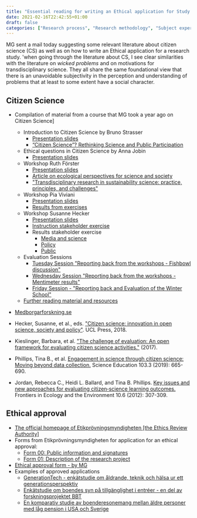 ```yaml
---
title: "Essential reading for writing an Ethical application for Study III"
date: 2021-02-16T22:42:55+01:00
draft: false
categories: ["Research process", "Research methodology", "Subject expertise", "Ethical issues"]
---
```


MG sent a mail today suggesting some relevant literature about citizen science (CS) as well as on how to write an Ethical application for a research study. 'when going through the literature about CS, I see clear similarities with the literature on *wicked problems* and on motivations for transdisciplinary science. They all share the same foundational view that there is an unavoidable subjectivity in the perception and understanding of problems that at least to some extent have a social character. 

## Citizen Science
- Compilation of material from a course that MG took a year ago on Citizen Science]
    + Introduction to Citizen Science by Bruno Strasser
        - [Presentation slides](https://www.cswinterschool.uzh.ch/dam/jcr:3ff9db6f-3857-4733-910f-a40868dcedca/Strasser_Winter_School_2020_s.pdf)
        - [“Citizen Science”? Rethinking Science and Public Participation](/pdfs/strasser2019.pdf)
    + Ethical questions in Citizen Science by Anna Jobin
        - [Presentation slides](https://www.cswinterschool.uzh.ch/dam/jcr:14efe840-ff9c-4d11-a1e0-ca69128d252a/CSWinterSchool-JobinA-Slides.pdf)
    + Workshop Ruth Förster
        - [Presentation slides](https://www.cswinterschool.uzh.ch/dam/jcr:54275d96-0aa3-4215-8c57-6ee5c83a7262/Slides%20CS%20und%20TL_Foerster_2020_14_1%20.pdf)
        - [Article on ecological perspectives for science and society](https://www.cswinterschool.uzh.ch/dam/jcr:15ee2fea-a36a-4e3f-b8ed-63dba9f87300/GAIA_2019_3_324_326_saguf.pdf)
        - ["Transdisciplinary research in sustainability science: practice, principles, and challenges"](/pdfs/lang2012.pdf)
    + Workshop Pia Viviani
        - [Presentation slides](https://www.cswinterschool.uzh.ch/dam/jcr:2097c2b3-2aa4-4e8b-9edd-c0566af4336a/200114_UZH_CSWinterSchool_Viviani.pdf)
        - [Results from exercises](https://www.cswinterschool.uzh.ch/dam/jcr:1381a2b0-a3e2-4857-b9c9-3146d5384152/200114_UZH_CSWinterSchool_Protokoll%20Viviani.pdf)
    + Workshop Susanne Hecker
        - [Presentation slides](https://www.cswinterschool.uzh.ch/dam/jcr:5801e2a4-1ec1-47cf-bd9d-fd953e924c33/Workshop%20CS%20Comm_Winter%20School%202020-Hecker.pdf)
        - [Instruction stakeholder exercise](https://www.cswinterschool.uzh.ch/dam/jcr:42b05523-b7f9-4400-8c9e-36c624b22d66/Stakeholder-Gruppenarbeit.pdf)
        - Results stakeholder exercise
            + [Media and science](https://www.cswinterschool.uzh.ch/dam/jcr:52156636-2707-4930-838a-64b3fb20a5b7/20200115_173102.jpg)
            + [Policy](https://www.cswinterschool.uzh.ch/dam/jcr:a41e0cd7-5c66-4a21-ab26-7a704a950c6b/20200115_173110.jpg)
            + [Public](https://www.cswinterschool.uzh.ch/dam/jcr:d0456ad3-1220-487d-b4a5-df5e0c501544/20200115_173127.jpg)
    + Evaluation Sessions
        - [Tuesday Session "Reporting back from the workshops - Fishbowl discussion"](https://www.cswinterschool.uzh.ch/dam/jcr:274bec57-765f-41e4-84d2-5b90679887ab/Tuesday%20Session_Reporting%20Back%20from%20Workshops_Fishbowl.pdf)
        - [Wednesday Session "Reporting back from the workshops - Mentimeter results"](https://www.cswinterschool.uzh.ch/dam/jcr:c72a3788-bd49-4eef-80dd-d328c04766db/Wednesday%20Session_Reporting%20Back%20from%20Workshops_Mentimeter%20Results.pdf)
        - [Friday Session - "Reporting back and Evaluation of the Winter School"](https://www.cswinterschool.uzh.ch/dam/jcr:a517e641-62f4-4ef1-81c0-768991857379/Friday%20Session_Reporting%20back%20and%20Evaluation.pdf)
    + [Further reading material and resources](https://archive.fo/r0H5p)<!-- https://www.cswinterschool.uzh.ch/en/csschool/Reading-material.html) -->
      
- [Medborgarforskning.se](https://archive.fo/99GbH) 
- Hecker, Susanne, et al., eds. ["Citizen science: innovation in open science, society and policy"](/pdfs/hecker2018.pdf). UCL Press, 2018.
- Kieslinger, Barbara, et al. ["The challenge of evaluation: An open framework for evaluating citizen science activities."](/pdfs/kieslinger2017.pdf) (2017).
- Phillips, Tina B., et al. [Engagement in science through citizen science: Moving beyond data collection.](/pdfs/phillips2019.pdf) Science Education 103.3 (2019): 665-690.
- Jordan, Rebecca C., Heidi L. Ballard, and Tina B. Phillips. [Key issues and new approaches for evaluating citizen‐science learning outcomes.](/pdfs/jordan2012.pdf) Frontiers in Ecology and the Environment 10.6 (2012): 307-309.


## Ethical approval
- [The official homepage of Etikprövningsmyndigheten [the Ethics Review Authority]](https://archive.fo/W0RZq)
- Forms from Etikprövningsmyndigheten for application for an ethical approval:
    + [Form 00: Public information and signatures](https://docs.google.com/document/d/1pWNFZsRyFbtK4zD3nIcnRd2j1APo_HpvdR8rq7b1ytk/edit)
    + [Form 01: Description of the research project](https://docs.google.com/document/d/1bJ1BzZsn7nnje_qoxxrQ315yDgcV8kCy2xAmjGbdXbM/edit)
- [Ethical approval form - by MG](/pdfs/210216-ethical-approval-form.pdf)
- Examples of approved applications
    + [GenerationTech - enkätstudie om åldrande, teknik och hälsa ur ett generationsperspektiv](https://lu.app.box.com/file/543618969229)
    + [Enkätstudie om boendes syn på tillgänglighet i entréer - en del av forskningsprojektet BBT](https://lu.app.box.com/file/543618913769)
    + [En komparativ studie av boenderesonemang mellan äldre personer med låg pension i USA och Sverige](https://lu.app.box.com/file/543617344578)
